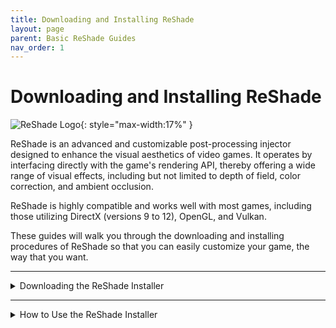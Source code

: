 ```yaml
---
title: Downloading and Installing ReShade
layout: page
parent: Basic ReShade Guides
nav_order: 1
---
```


# Downloading and Installing ReShade

![ReShade Logo](../images/rs_gradiant.png){: style="max-width:17%" }

ReShade is an advanced and customizable post-processing injector designed to enhance the visual aesthetics of video games. It operates by interfacing directly with the game's rendering API, thereby offering a wide range of visual effects, including but not limited to depth of field, color correction, and ambient occlusion.

ReShade is highly compatible and works well with most games, including those utilizing DirectX (versions 9 to 12), OpenGL, and Vulkan.

These guides will walk you through the downloading and installing procedures of ReShade so that you can easily customize your game, the way that you want.

---

<details markdown="block" class="details-tree">
<summary>Downloading the ReShade Installer</summary>

First, visit the [official ReShade website](https://reshade.me/#download) and scroll down to the very bottom.

<video id="rs_scroll.webm" autoplay muted loop style="max-width:55%" src="../images/downloading-and-installing-reshade/rs_scroll.webm" type="video/webm"></video>

<script type="text/javascript">

  /* play video twice as fast */
  document.getElementById("rs_scroll.webm").defaultPlaybackRate = 2.0;

</script>

Once at the bottom, you'll find two distinct ReShade builds.

Below will be information to help you familiarize yourself with which build to choose for your games:

{: .warning }
Only download ReShade from offical sources to avoid malicious files and potential threats!

---

<details markdown="block" class="details-tree">
<summary>Standard ReShade Build (Download ReShade x.x.x)</summary>

The Standard ReShade Build is tailored for online games with strict anti-cheat mechanisms. 

If you're an avid player of online games like Dead by Daylight, PUBG, or Apex Legends, this build is for you.

However, to ensure compatibility with online games, this build limits some advanced features, such as disabling add-ons when a network connection is detected in your game.

This measure prevents misuse of ReShade for cheating or code injection.

</details>

---

<details markdown="block" class="details-tree">
<summary>Full Add-On Support ReShade Build (Download ReShade x.x.x with full add-on support)</summary>

The Full Add-on Support ReShade Build is ideal for offline games or online games that lack robust anti-cheat systems.

If you enjoy games like Final Fantasy XXIV, World of Warcraft, or Baldur's Gate 3, this is the ReShade build for you!

This build supports the full array of ReShade's features and add-ons, offering maximum creative freedom. It allows users to inject a wide range of enhancements into their game, including depth-based shaders like iMMERSE MXAO, iMMERSE Pro RTGI, or StageDepthPlus.

However, remember that using this version of ReShade in online games with anti-cheat solutions can lead to bans. While typically you'll receive a warning before a ban, some systems may enforce immediate bans, so caution is advised!

{: .warning }
Using shaders or add-ons to gain an unfair advantage in games can lead to bans. Always respect the game rules, and expect bans for bypassing these rules by any means!

</details>

</details>

---

<details markdown="block" class="details-tree">
<summary>How to Use the ReShade Installer</summary>

After downloading the right build of ReShade, the information below will help you to use the ReShade Installer.

---

<details markdown="block" class="details-tree">
<summary>Choosing Your Game</summary>

Launch the ReShade installer that you've downloaded previously. 

Once open, You'll be asked to select a game or application to install ReShade to:

![Game List](../images/downloading-and-installing-reshade/rs_game_list.png)

If your game doesn't appear in the game or applicaiton selection menu, you can manually browse for your game by clicking the `Browse...` button at the bottom right hand side of the page.

![Browse](../images/downloading-and-installing-reshade/rs_browse.png)

The browse function lets you pinpoint the executable you want to install ReShade to. This is particularly useful for games from platforms like itch.io, classic games, or emulators like DOSBox and Dolphin.

  * If you are having trouble finding the proper location for your game directory or executable, check out our guide on [finding your game directory and executable](https://guides.martysmods.com/docs/special-and-others/finding-your-game-executable-and-directory/) for help!

</details>

---

<details markdown="block" class="details-tree">
<summary>Choosing the Rendering API</summary>

Rendering APIs like DirectX, Vulkan, or OpenGL are tools that developers use to communicate with your computer hardware for drawing and presenting visuals on screen.

Each game uses a specific rendering API, so it's vital to select the correct one for ReShade to inject properly!

If you're not sure about your game's rendering API, resources like the [PCGamingWiki](https://pcgamingwiki.com) can be a great help! 

However, if you want to guess your game's API, here are some general guidelines:

---

<details markdown="block" class="details-tree">
<summary>DirectX 9</summary>

![DirectX 9](../images/downloading-and-installing-reshade/rs_dx9.png)

DirectX 9 was widely used from 2005 to 2012. There are many DirectX 9 titles that you can inject ReShade into - however, most modern games are likely to use other rendering APIs.

</details>

---

<details markdown="block" class="details-tree">
<summary>DirectX 10-12</summary>

![DirectX 10-12](../images/downloading-and-installing-reshade/rs_dx10_11_12.png)

DirectX 10-12 is common in engines like Unity and Unreal Engine. It's the go-to choice for most modern games and is the standard for many graphics developers.

</details>

---

<details markdown="block" class="details-tree">
<summary>OpenGL</summary>

![OpenGL](../images/downloading-and-installing-reshade/rs_ogl.png)

OpenGL is used by certain engines and older games. If DirectX isn't an option and your game isn't extremely old, OpenGL is probably the way to go.

</details>

---

<details markdown="block" class="details-tree">
<summary>Vulkan</summary>

![Vulkan](../images/downloading-and-installing-reshade/rs_vk.png)

Vulkan is popular in modern emulators and some newer game releases. For Linux users (using Wine or Proton), Vulkan is a must.

{: .important }
Vulkan installations require admin permissions due to certain system-level changes. Denying this might prevent ReShade from installing.

</details>

</details>

---

<details markdown="block" class="details-tree">
<summary>Installing Presets</summary>

ReShade presets are `.ini` configuration files that users have set up in order to share their customizations to others. These configurations can hold shader load orders, hotkeys, and specific arguments!

Fortunately, installing presets has been made simple with the ReShade Installer, as shaders used by presets will be automatically selected, download, and installed. This removes all the guesswork from ReShade's users, making things much easier than manually installing them.

To install a preset, hit the `Browse...` button in the installer and then select your preset. 

![Preset Image](../images/downloading-and-installing-reshade/rs_preset.png)

If you do not have a preset, you can skip this portion of the installer by clicking `Next` in the bottom right hand corner.

{: .note }
If your preset requires unique shaders and textures outside the installer's offerings, you may need to install them manually.

</details>

---

<details markdown="block" class="details-tree">
<summary>Installing Shaders Using the ReShade Installer</summary>

Shaders are the backbone of ReShade's flexibility and power, enabling users to create unique visual experiences for each game. However, finding and sourcing shader repositories can be tricky as Shader Developers can have differing storage and update methods from others. The ReShade Installer seeks to simplify this for it's users by presenting known, and working, shaders in the installer.

![ReShade Shader Repositories Selection Image](../images/downloading-and-installing-reshade/rs_shader.png){: style="max-width:30%" }

{: .note }
If you've chosen to install a preset with the preset installation page of the ReShade Installer, the necessary shaders will be pre-selected in this section.

---

The two different ways that you can mark shader repositories to be downloaded and installed through the ReShade installer:

  * A **check tick** installs all shaders from each selected repository. Clicking `Next` will install everything for you automatically.

    ![ReShade Shader Repo Check Tick](../images/downloading-and-installing-reshade/reshade_installer_shader_repo_check_tick.png)
  
  * A **square tick** allows you to individually pick which shaders from each selected repository.

    ![ReShade Shader Repo Square Tick](../images/downloading-and-installing-reshade/reshade_installer_shader_repo_square_tick.png)

      {: .note }
      > Choosing the square tick for any shader repositories will bring up a menu to select the specific shaders from the repository marked. 
      > ![ReShade Square Tick Shader Selection Image](../images/downloading-and-installing-reshade/rs_shader_select.png){: style="max-width:30%" }
      > From here, select your preferred shaders and click `Next` to continue.

---

For information about Shader Developers and their repositories, you can click on the blue-highlighted repository or author names. Doing so will take you to their online repository, which often contains detailed shader information and descriptions useful for users.

![ReShade Shader Repo Link Highlight](../images/downloading-and-installing-reshade/reshade_installer_shader_repo_link_highlight.jpg)

</details>

---

<details markdown="block" class="details-tree">
<summary>Finishing the Installation Process</summary>

Once the ReShade Installer has finished, a confirmation screen will show a successful installation.

At this point, you can click `Finish` in the ReShade installer and start your game.

  ![ReShade Complete Image](../images/downloading-and-installing-reshade/rs_complete.png)

If ReShade has been installed correctly, ReShade will show an in-game banner:

  ![ReShade Game Banner Image](../images/downloading-and-installing-reshade/rs_game_banner.png)

If ReShade is not presenting this banner, it hasn't injected into your game. 

</details>

---

<details markdown="block" class="details-tree">
<summary>Common Issues After Installing</summary>

### Common Issues

The most common issue that prevents ReShade from injecting is selecting the wrong API or executable/program when prompted in the ReShade installer. However, other issues can occur, such as:

  * The game not allowing ReShade.
  
  * The user not having the proper dependancies [(.NET Framework)](https://dotnet.microsoft.com/en-us/download/dotnet-framework/thank-you/net481-web-installer).

  * Conflicting modifications.



